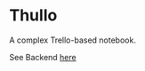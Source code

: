 # Thullo
A complex Trello-based notebook.

See Backend <a href="https://github.com/yazaldefilimonepinto/thullo.git">here</a>
